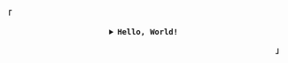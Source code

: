 <p align="left"><b>「</b></p>
<details align="center">
<summary>
   <samp><strong>Hello, World!</strong></samp>
  </summary>
  <br />
<pre align="center">
⣀⡀
⢠⣤⡀⣾⣿⣿⠀⣤⣤⡄
⢿⣿⡇⠘⠛⠁⢸⣿⣿⠃
⠈⣉⣤⣾⣿⣿⡆⠉⣴⣶⣶
⣾⣿⣿⣿⣿⣿⣿⡀⠻⠟⠃
⠙⠛⠻⢿⣿⣿⣿⡇
⠀⠀⠀⠀⠈⠙⠋⠁
</pre>
   <samp><sub>wrld.xecute(me);</sub></samp>
   <br />
   <br />
</details>
<p align="right"><b>」</b></p>